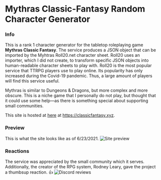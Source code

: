 # Mythras Classic-Fantasy Random Character Generator
### Info
This is a rank 1 character generator for the tabletop roleplaying game **Mythras Classic Fantasy**. The service produces a JSON object that can be imported by the Myhtras Roll20.net character sheet. Roll20 uses an importer, which I did not create, to transform specific JSON objects into human-readable character sheets to play with. Roll20 is the most popular service that TTRPG players use to play online. Its popularity has only increased during the Covid-19 pandemic. Thus, a large amount of players will find this service useful.

Mythras is similar to Dungeons & Dragons, but more complex and more obscure. This is a niche game that I personally do not play, but thought that it could use some help—as there is something special about supporting small communities.

This site is hosted at [here](https://classicfantasy.xyz) at https://classicfantasy.xyz.

### Preview
This is what the site looks like as of 6/23/2021.
![Site preview](https://i.imgur.com/IJQLj0D.png)

### Reactions
The service was appreciated by the small community which it serves. Additionally, the creator of the RPG system, Rodney Leary, gave the project a thumbsup reaction. 👍
![Discord reviews](https://i.imgur.com/57IxPMe.png)
